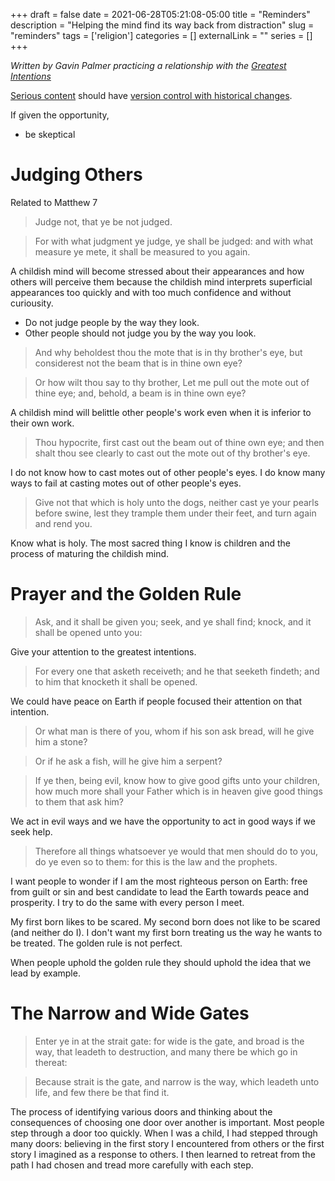 +++ 
draft = false
date = 2021-06-28T05:21:08-05:00
title = "Reminders"
description = "Helping the mind find its way back from distraction"
slug = "reminders" 
tags = ['religion']
categories = []
externalLink = ""
series = []
+++

*Written by Gavin Palmer practicing a relationship with the [Greatest Intentions](/posts/helping-the-greatest-intentions)*

[Serious content](/posts/content-creation) should have [version control with historical changes](https://github.com/heroLFG/hugo-herolfg-site/commits/dev/content/posts/reminders.md).

If given the opportunity,
- be skeptical

# Judging Others

Related to Matthew 7

> Judge not, that ye be not judged.

> For with what judgment ye judge, ye shall be judged: and with what measure ye mete, it shall be measured to you again.

A childish mind will become stressed about their appearances and how others will perceive them because the childish mind interprets superficial appearances too quickly and with too much confidence and without curiousity.

- Do not judge people by the way they look.
- Other people should not judge you by the way you look.

> And why beholdest thou the mote that is in thy brother's eye, but considerest not the beam that is in thine own eye?

> Or how wilt thou say to thy brother, Let me pull out the mote out of thine eye; and, behold, a beam is in thine own eye?

A childish mind will belittle other people's work even when it is inferior to their own work.

> Thou hypocrite, first cast out the beam out of thine own eye; and then shalt thou see clearly to cast out the mote out of thy brother's eye.

I do not know how to cast motes out of other people's eyes.  I do know many ways to fail at casting motes out of other people's eyes.

> Give not that which is holy unto the dogs, neither cast ye your pearls before swine, lest they trample them under their feet, and turn again and rend you.

Know what is holy.  The most sacred thing I know is children and the process of maturing the childish mind.

# Prayer and the Golden Rule

> Ask, and it shall be given you; seek, and ye shall find; knock, and it shall be opened unto you:

Give your attention to the greatest intentions.

> For every one that asketh receiveth; and he that seeketh findeth; and to him that knocketh it shall be opened.

We could have peace on Earth if people focused their attention on that intention.

> Or what man is there of you, whom if his son ask bread, will he give him a stone?

> Or if he ask a fish, will he give him a serpent?

> If ye then, being evil, know how to give good gifts unto your children, how much more shall your Father which is in heaven give good things to them that ask him?

We act in evil ways and we have the opportunity to act in good ways if we seek help.

> Therefore all things whatsoever ye would that men should do to you, do ye even so to them: for this is the law and the prophets.

I want people to wonder if I am the most righteous person on Earth: free from guilt or sin and best candidate to lead the Earth towards peace and prosperity.  I try to do the same with every person I meet.

My first born likes to be scared.  My second born does not like to be scared (and neither do I).  I don't want my first born treating us the way he wants to be treated.  The golden rule is not perfect.

When people uphold the golden rule they should uphold the idea that we lead by example.

# The Narrow and Wide Gates

> Enter ye in at the strait gate: for wide is the gate, and broad is the way, that leadeth to destruction, and many there be which go in thereat:

> Because strait is the gate, and narrow is the way, which leadeth unto life, and few there be that find it.

The process of identifying various doors and thinking about the consequences of choosing one door over another is important.  Most people step through a door too quickly.  When I was a child, I had stepped through many doors: believing in the first story I encountered from others or the first story I imagined as a response to others.  I then learned to retreat from the path I had chosen and tread more carefully with each step.
